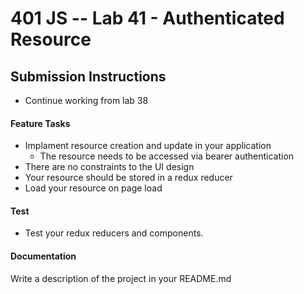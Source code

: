 401 JS --  Lab 41 - Authenticated Resource
===

## Submission Instructions
* Continue working from lab 38
 
#### Feature Tasks 
* Implament resource creation and update in your application
  * The resource needs to be accessed via bearer authentication
* There are no constraints to the UI design 
* Your resource should be stored in a redux reducer
* Load your resource on page load

#### Test
* Test your redux reducers and components. 

####  Documentation  
Write a description of the project in your README.md